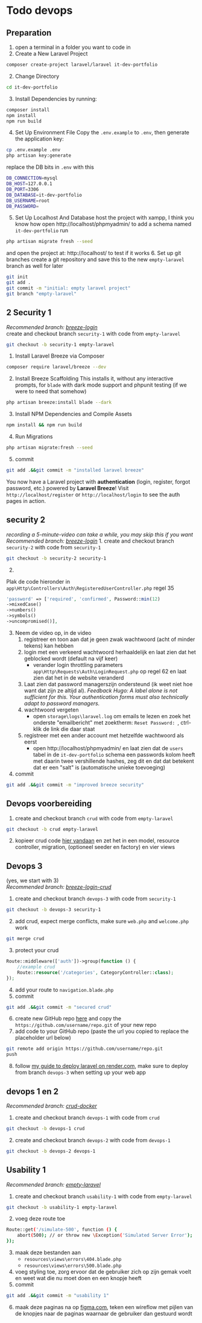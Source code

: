 # Todo devops
## Preparation
1. open a terminal in a folder you want to code in
2. Create a New Laravel Project
```bash
composer create-project laravel/laravel it-dev-portfolio
```
2. Change Directory
```bash
cd it-dev-portfolio
```
3. Install Dependencies by running:
```bash
composer install
npm install
npm run build
```
4. Set Up Environment File
Copy the `.env.example` to `.env`, then generate the application key:
```bash
cp .env.example .env
php artisan key:generate
```
replace the DB bits in `.env` with this
```bash
DB_CONNECTION=mysql
DB_HOST=127.0.0.1
DB_PORT=3306
DB_DATABASE=it-dev-portfolio
DB_USERNAME=root
DB_PASSWORD=
```
5. Set Up Localhost And Database
host the project with xampp, I think you know how
open http://localhost/phpmyadmin/ to add a schema named `it-dev-portfolio`
run 
```bash
php artisan migrate fresh --seed
```
and open the project at: http://localhost/ to test if it works
6. Set up git branches
create a git repository and save this to the new `empty-laravel` branch as well for later
```bash
git init
git add .
git commit -m "initial: empty laravel project"
git branch "empty-laravel"
```

## 2 Security 1
*Recommended branch: [breeze-login](https://github.com/SP4CEBARsystems/it-dev-portfolio-guide/tree/breeze-login)*  
create and checkout branch `security-1` with code from `empty-laravel`
```bash
git checkout -b security-1 empty-laravel
```
1. Install Laravel Breeze via Composer
```bash
composer require laravel/breeze --dev
```
2. Install Breeze Scaffolding
This installs it, without any interactive prompts, for `blade` with dark mode support and phpunit testing (if we were to need that somehow)
```bash
php artisan breeze:install blade --dark
```
3. Install NPM Dependencies and Compile Assets
```bash
npm install && npm run build
```
4. Run Migrations
```bash
php artisan migrate:fresh --seed
```
5. commit
```bash
git add .&&git commit -m "installed laravel breeze"
```
You now have a Laravel project with **authentication** (login, register, forgot password, etc.) powered by **Laravel Breeze**!
Visit `http://localhost/register` or `http://localhost/login` to see the auth pages in action.

## security 2
*recording a 5-minute-video can take a while, you may skip this if you want*  
*Recommended branch: [breeze-login](https://github.com/SP4CEBARsystems/it-dev-portfolio-guide/tree/breeze-login)*
1.
create and checkout branch `security-2` with code from `security-1`
```bash
git checkout -b security-2 security-1
```
2.
Plak de code hieronder in `app\Http\Controllers\Auth\RegisteredUserController.php` regel 35
```php
'password' => ['required', 'confirmed', Password::min(12)
->mixedCase()
->numbers()
->symbols()
->uncompromised()],
```
3. Neem de video op, in de video
   1. registreer en toon aan dat je geen zwak wachtwoord (acht of minder tekens) kan hebben
   2. login met een verkeerd wachtwoord herhaaldelijk en laat zien dat het geblocked wordt (default na vijf keer)
      - verander login throttling parameters `app\Http\Requests\Auth\LoginRequest.php` op regel 62 en laat zien dat het in de website veranderd
   3. Laat zien dat password managerszijn ondersteund (ik weet niet hoe want dat zijn ze altijd al). *Feedback Hugo: A label alone is not sufficient for this. Your authentication forms must also technically adapt to password managers.*
   4. wachtwoord vergeten
      - open `storage\logs\laravel.log` om emails te lezen en zoek het onderste "emailbericht" met zoektherm: `Reset Password: `, ctrl-klik de link die daar staat
   5. registreer met een ander account met hetzelfde wachtwoord als eerst
      - open http://localhost/phpmyadmin/ en laat zien dat de `users` tabel in de `it-dev-portfolio` schema een passwords kolom heeft met daarin twee vershillende hashes, zeg dit en dat dat betekent dat er een "salt" is (automatische unieke toevoeging)
4. commit
```bash
git add .&&git commit -m "improved breeze security"
```

## Devops voorbereiding
1. create and checkout branch `crud` with code from `empty-laravel`
```bash
git checkout -b crud empty-laravel
```
2. kopieer crud code [hier vandaan](https://github.com/SP4CEBARsystems/it-dev-portfolio-guide/tree/crud) en zet het in een model, resource controller, migration, (optioneel seeder en factory) en vier views


## Devops 3
(yes, we start with 3)  
*Recommended branch: [breeze-login-crud](https://github.com/SP4CEBARsystems/it-dev-portfolio-guide/tree/breeze-login-crud)*  
1. create and checkout branch `devops-3` with code from `security-1`
```bash
git checkout -b devops-3 security-1
```
2. add crud, expect merge conflicts, make sure `web.php` and `welcome.php` work
```bash
git merge crud
```
3. protect your crud
```php
Route::middleware(['auth'])->group(function () {
    //example crud
    Route::resource('/categories', CategoryController::class);
});
```
4. add your route to `navigation.blade.php`
5. commit
```bash
git add .&&git commit -m "secured crud"
```
6. create new GitHub repo [here](<https://github.com/new>) and copy the `https://github.com/username/repo.git` of your new repo
7. add code to your GitHub repo (paste the url you copied to replace the placeholder url below)
```bash
git remote add origin https://github.com/username/repo.git
push
```
8. follow [my guide to deploy laravel on render.com](<https://github.com/SP4CEBARsystems/Deploy-Laravel-on-Render>), make sure to deploy from branch `devops-3` when setting up your web app


## devops 1 en 2
*Recommended branch: [crud-docker](https://github.com/SP4CEBARsystems/it-dev-portfolio-guide/tree/crud-docker)*  
1. create and checkout branch `devops-1` with code from `crud`
```bash
git checkout -b devops-1 crud
```
2. create and checkout branch `devops-2` with code from `devops-1`
```bash
git checkout -b devops-2 devops-1
```

## Usability 1
*Recommended branch: [empty-laravel](https://github.com/SP4CEBARsystems/it-dev-portfolio-guide/tree/empty-laravel)*  
1. create and checkout branch `usability-1` with code from `empty-laravel`
```bash
git checkout -b usability-1 empty-laravel
```
2. voeg deze route toe
```bash
Route::get('/simulate-500', function () {
    abort(500); // or throw new \Exception('Simulated Server Error');
});
```
3. maak deze bestanden aan
   - `resources\views\errors\404.blade.php`
   - `resources\views\errors\500.blade.php`
4. voeg styling toe, zorg ervoor dat de gebruiker zich op zijn gemak voelt en weet wat die nu moet doen en een knopje heeft
5. commit
```bash
git add .&&git commit -m "usability 1"
```
6. maak deze paginas na op [figma.com](https://www.figma.com/), teken een wireflow met pijlen van de knopjes naar de paginas waarnaar de gebruiker dan gestuurd wordt

